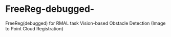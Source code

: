 # FreeReg-debugged-
FreeReg(debugged) for RMAL task Vision-based Obstacle Detection (Image to Point Cloud Registration)
